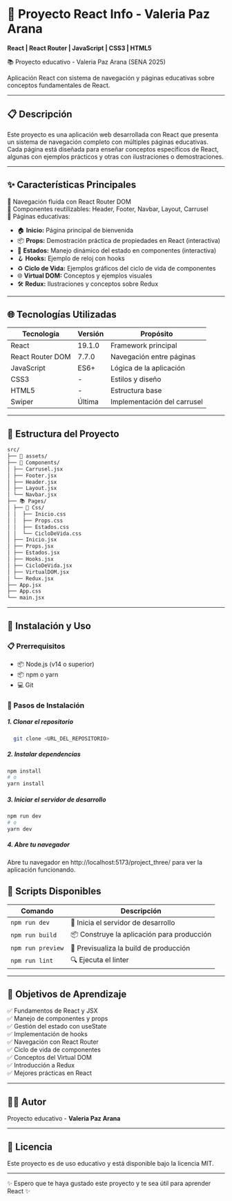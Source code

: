 # 🚀 Proyecto React Info - Valeria Paz Arana

**React | React Router | JavaScript | CSS3 | HTML5**

📚 Proyecto educativo - Valeria Paz Arana (SENA 2025)

Aplicación React con sistema de navegación y páginas educativas sobre conceptos fundamentales de React.

---

## 📋 Descripción

Este proyecto es una aplicación web desarrollada con React que presenta un sistema de navegación completo con múltiples páginas educativas. Cada página está diseñada para enseñar conceptos específicos de React, algunas con ejemplos prácticos y otras con ilustraciones o demostraciones.

---

## ✨ Características Principales

🧭 Navegación fluida con React Router DOM  
🔧 Componentes reutilizables: Header, Footer, Navbar, Layout, Carrusel  
📖 Páginas educativas:  
- 🏠 **Inicio:** Página principal de bienvenida  
- 📦 **Props:** Demostración práctica de propiedades en React (interactiva)  
- 🔄 **Estados:** Manejo dinámico del estado en componentes (interactiva)  
- 🪝 **Hooks:** Ejemplo de reloj con hooks  
- ♻️ **Ciclo de Vida:** Ejemplos gráficos del ciclo de vida de componentes  
- 🌐 **Virtual DOM:** Conceptos y ejemplos visuales  
- 🛠️ **Redux:** Ilustraciones y conceptos sobre Redux

---

## 🌐 Tecnologías Utilizadas

| Tecnología       | Versión    | Propósito |
|-----------------|-----------|-----------|
| React            | 19.1.0    | Framework principal |
| React Router DOM | 7.7.0     | Navegación entre páginas |
| JavaScript       | ES6+      | Lógica de la aplicación |
| CSS3             | -         | Estilos y diseño |
| HTML5            | -         | Estructura base |
| Swiper           | Última    | Implementación del carrusel |

---

## 📁 Estructura del Proyecto
```bash
src/
├── 🧩 assets/
├── 🧩 Components/
│ ├── Carrusel.jsx
│ ├── Footer.jsx
│ ├── Header.jsx
│ ├── Layout.jsx
│ └── Navbar.jsx
├── 📚 Pages/
│ ├── 🎨 Css/
│ │  ├── Inicio.css
│ │  ├── Props.css
│ │  ├── Estados.css
│ │  └── CicloDeVida.css
│ ├── Inicio.jsx
│ ├── Props.jsx
│ ├── Estados.jsx
│ ├── Hooks.jsx
│ ├── CicloDeVida.jsx
│ ├── VirtualDOM.jsx
│ └── Redux.jsx
├── App.jsx
├── App.css
└── main.jsx
```

---

## 🚀 Instalación y Uso

### 📋 Prerrequisitos

- 📦 Node.js (v14 o superior)  
- 📦 npm o yarn  
- 💻 Git  

### 🔧 Pasos de Instalación

##### 1. Clonar el repositorio
```bash
  git clone <URL_DEL_REPOSITORIO>
```
##### 2. Instalar dependencias
```bash
npm install
# o
yarn install
```
##### 3. Iniciar el servidor de desarrollo
```bash
npm run dev
# o
yarn dev
```
##### 4. Abre tu navegador
Abre tu navegador en http://localhost:5173/project_three/ para ver la aplicación funcionando.

## 📜 Scripts Disponibles

| Comando            | Descripción |
|-------------------|------------|
| `npm run dev`      | 🚀 Inicia el servidor de desarrollo |
| `npm run build`    | 📦 Construye la aplicación para producción |
| `npm run preview`  | 👀 Previsualiza la build de producción |
| `npm run lint`     | 🔍 Ejecuta el linter |

---

## 🎯 Objetivos de Aprendizaje

✅ Fundamentos de React y JSX  
✅ Manejo de componentes y props  
✅ Gestión del estado con useState  
✅ Implementación de hooks  
✅ Navegación con React Router  
✅ Ciclo de vida de componentes  
✅ Conceptos del Virtual DOM  
✅ Introducción a Redux  
✅ Mejores prácticas en React  

---

## 👨‍💻 Autor

Proyecto educativo - **Valeria Paz Arana**  

---

## 📄 Licencia

Este proyecto es de uso educativo y está disponible bajo la licencia MIT.

---
✨ Espero que te haya gustado este proyecto y te sea útil para aprender React ✨
